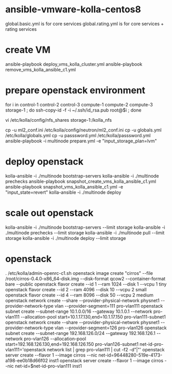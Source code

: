# ansible-vmware-kolla-centos8
global.basic.yml is for core services
global.rating.yml is for core services + rating services

# create VM 
ansible-playbook deploy_vms_kolla_cluster.yml
ansible-playbook remove_vms_kolla_ansible_c1.yml

# prepare openstack environment
for i in control-1 control-2 control-3 compute-1 compute-2 compute-3 storage-1 ;
do 
  ssh-copy-id -f -i ~/.ssh/id_rsa.pub root@$i ; 
done

vi /etc/kolla/config/nfs_shares
storage-1:/kolla_nfs

cp -u ml2_conf.ini /etc/kolla/config/neutron/ml2_conf.ini 
cp -u globals.yml /etc/kolla/globals.yml
cp -u passsword.yml /etc/kolla/passsword.yml
ansible-playbook -i multinode prepare.yml -e "input_storage_plan=lvm"
# deploy openstack
kolla-ansible -i ./multinode bootstrap-servers
kolla-ansible -i ./multinode prechecks
ansible-playbook snapshot_create_vms_kolla_ansible_c1.yml
ansible-playbook snapshot_vms_kolla_ansible_c1.yml -e "input_state=revert"
kolla-ansible -i ./multinode deploy

# scale out openstack
kolla-ansible -i ./multinode bootstrap-servers --limit storage
kolla-ansible -i ./multinode prechecks --limit storage
kolla-ansible -i ./multinode pull --limit storage
kolla-ansible -i ./multinode deploy --limit storage

# openstack
. /etc/kolla/admin-openrc-c1.sh
openstack image create "cirros" --file /root/cirros-0.4.0-x86_64-disk.img --disk-format qcow2 --container-format bare --public
openstack flavor create --id 1 --ram 1024 --disk 1  --vcpu 1 tiny
openstack flavor create --id 2 --ram 4096 --disk 10 --vcpu 2 small
openstack flavor create --id 4 --ram 8096 --disk 50 --vcpu 2 medium
openstack network create --share --provider-physical-network physnet1 --provider-network-type vlan --provider-segment=111 pro-vlan111
openstack subnet create --subnet-range 10.1.0.0/16 --gateway 10.1.0.1 --network pro-vlan111 --allocation-pool start=10.1.17.130,end=10.1.17.150 pro-vlan111-subnet1
openstack network create --share --provider-physical-network physnet1 --provider-network-type vlan --provider-segment=126 pro-vlan126
openstack subnet create --subnet-range 192.168.126.0/24 --gateway 192.168.126.1 --network pro-vlan126 --allocation-pool start=192.168.126.130,end=192.168.126.150 pro-vlan126-subnet1
net-id-pro-vlan111='openstack network list | grep pro-vlan111 | cut -f2 -d"|"'
openstack server create --flavor 1 --image cirros --nic net-id=96448280-519e-4173-a198-ee0b18d66f02 inst1
openstack server create --flavor 1 --image cirros --nic net-id=$net-id-pro-vlan111 inst1
